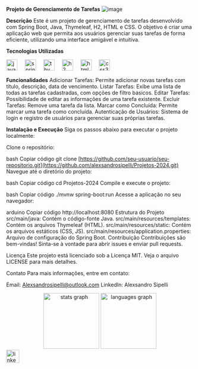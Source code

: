 **Projeto de Gerenciamento de Tarefas**
 ![image](https://github.com/alexsandrosipelli/Projetos-2024/assets/112717598/3ff0cd27-be13-486a-b1f1-24bf30024cda)


**Descrição**
Este é um projeto de gerenciamento de tarefas desenvolvido com Spring Boot, Java, Thymeleaf, H2, HTML e CSS. O objetivo é criar uma aplicação web que permita aos usuários gerenciar suas tarefas de forma eficiente, utilizando uma interface amigável e intuitiva.

**Tecnologias Utilizadas**
<div align="left">
  <img src="https://cdn.jsdelivr.net/gh/devicons/devicon/icons/java/java-original.svg" height="30" alt="java logo"  />
  <img width="12" />
  <img src="https://cdn.jsdelivr.net/gh/devicons/devicon/icons/spring/spring-original.svg" height="30" alt="spring logo"  />
  <img width="12" />
  <img src="https://cdn.jsdelivr.net/gh/devicons/devicon/icons/thymeleaf/thymeleaf-original.svg" height="30" alt="thymeleaf logo"  />
  <img width="12" />
  <img src="https://cdn.jsdelivr.net/gh/devicons/devicon/icons/mysql/mysql-original.svg" height="30" alt="h2 database logo"  />
  <img width="12" />
  <img src="https://cdn.jsdelivr.net/gh/devicons/devicon/icons/html5/html5-original.svg" height="30" alt="html5 logo"  />
  <img width="12" />
  <img src="https://cdn.jsdelivr.net/gh/devicons/devicon/icons/css3/css3-original.svg" height="30" alt="css3 logo"  />
</div>

**Funcionalidades**
Adicionar Tarefas: Permite adicionar novas tarefas com título, descrição, data de vencimento.
Listar Tarefas: Exibe uma lista de todas as tarefas cadastradas, com opções de filtro basicos.
Editar Tarefas: Possibilidade de editar as informações de uma tarefa existente.
Excluir Tarefas: Remove uma tarefa da lista.
Marcar como Concluída: Permite marcar uma tarefa como concluída.
Autenticação de Usuários: Sistema de login e registro de usuários para gerenciar suas próprias tarefas.

**Instalação e Execução**
Siga os passos abaixo para executar o projeto localmente:

Clone o repositório:

bash
Copiar código
git clone [https://github.com/seu-usuario/seu-repositorio.git](https://github.com/alexsandrosipelli/Projetos-2024.git)
Navegue até o diretório do projeto:

bash
Copiar código
cd Projetos-2024
Compile e execute o projeto:

bash
Copiar código
./mvnw spring-boot:run
Acesse a aplicação no seu navegador:

arduino
Copiar código
http://localhost:8080
Estrutura do Projeto
src/main/java: Contém o código-fonte Java.
src/main/resources/templates: Contém os arquivos Thymeleaf (HTML).
src/main/resources/static: Contém os arquivos estáticos (CSS, JS).
src/main/resources/application.properties: Arquivo de configuração do Spring Boot.
Contribuição
Contribuições são bem-vindas! Sinta-se à vontade para abrir issues e enviar pull requests.

Licença
Este projeto está licenciado sob a Licença MIT. Veja o arquivo LICENSE para mais detalhes.

Contato
Para mais informações, entre em contato:

Email: Alexsandrosipelli@outlook.com
LinkedIn: Alexsandro Sipelli
<div align="center">
  <img src="https://github-readme-stats.vercel.app/api?username=alexsandrosipelli&hide_title=false&hide_rank=false&show_icons=true&include_all_commits=true&count_private=true&disable_animations=false&theme=dracula&locale=en&hide_border=false" height="150" alt="stats graph"  />
  <img src="https://github-readme-stats.vercel.app/api/top-langs?username=alexsandrosipelli&locale=en&hide_title=false&layout=compact&card_width=320&langs_count=5&theme=dracula&hide_border=false" height="150" alt="languages graph"  />
</div>
<div align="left">
  <a href="https://www.linkedin.com/in/alexsandro-sipelli/" target="_blank">
    <img src="https://img.shields.io/static/v1?message=LinkedIn&logo=linkedin&label=&color=0077B5&logoColor=white&labelColor=&style=for-the-badge" height="35" alt="linkedin logo"  />
  </a>
</div>
